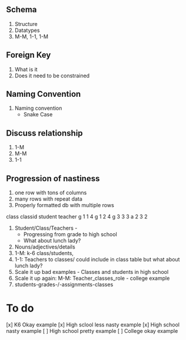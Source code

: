 ## Schema
1. Structure
1. Datatypes
1. M-M, 1-1, 1-M

## Foreign Key
1. What is it
1. Does it need to be constrained

## Naming Convention
1. Naming convention
    - Snake Case

## Discuss relationship
1. 1-M
1. M-M
1. 1-1

## Progression of nastiness
1. one row with tons of columns
1. many rows with repeat data
1. Properly formatted db with multiple rows

class   classid student teacher
g	    1	    1	    4
g	    1	    2	    4
g	    3	    3	    3
a	    2	    3	    2

1. Student/Class/Teachers - 
    - Progressing from grade to high school
    - What about lunch lady?
1. Nouns/adjectives/details
1. 1-M: k-6 class/students,
1. 1-1: Teachers to classes/ could include in class table but what about lunch lady?
1. Scale it up bad examples - Classes and students in high school
1. Scale it up again: M-M: Teacher_classes_role - college example
1. students-grades-/-assignments-classes

# To do
[x] K6 Okay example
[x] High sclool less nasty example
[x] High school nasty example
[ ] High school pretty example
[ ] College okay example
 
